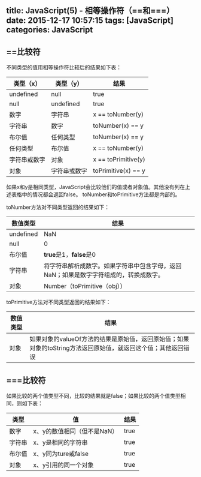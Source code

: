 title: JavaScript(5) - 相等操作符（==和===）
date: 2015-12-17 10:57:15
tags: [JavaScript]
categories: JavaScript 
---
## ==比较符
不同类型的值用相等操作符比较后的结果如下表：

|类型（x）|类型（y）|结果|
|---|---|---|
|undefined|null|true|
|null|undefined|true|
|数字|字符串|x == toNumber(y)|
|字符串|数字|toNumber(x) == y|
|布尔值|任何类型|toNumber(x) == y|
|任何类型|布尔值|x == toNumber(y)|
|字符串或数字|对象|x == toPrimitive(y)|
|对象|字符串或数字|toPrimitive(x) == y|

如果x和y是相同类型，JavaScript会比较他们的值或者对象值。其他没有列在上述表格中的情况都会返回false。
toNumber和toPrimitive方法都是内部的。

toNumber方法对不同类型返回的结果如下：

|数值类型|结果|
|---|---|
|undefined|NaN|
|null|0|
|布尔值|**true**是1，**false**是0|
|字符串|将字符串解析成数字。如果字符串中包含字母，返回NaN；如果是数字字符组成的，转换成数字。|
|对象|Number（toPrimitive（obj））|

toPrimitive方法对不同类型返回的结果如下：

|数值类型|结果|
|---|---|
|对象|如果对象的valueOf方法的结果是原始值，返回原始值；如果对象的toString方法返回原始值，就返回这个值；其他返回错误|

## ===比较符
如果比较的两个值类型不同，比较的结果就是false；如果比较的两个值类型相同，则如下表：

|类型|值|结果|
|---|---|---|
|数字|x、y的数值相同（但不是NaN）|true|
|字符串|x、y是相同的字符串|true|
|布尔值|x、y同为ture或false|true|
|对象|x、y引用的同一个对象|true|

